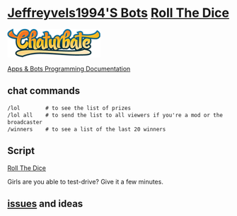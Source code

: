 # [Jeffreyvels1994'S Bots](https://chaturbate.com/apps/user_uploads/2/jeffreyvels1994/) [Roll The Dice](https://chaturbate.com/apps/sourcecode/roll-the-dice-5/?version=&slot=2)

[![Chaturbate](./../logo.png?raw=true "Chaturbate")
](https://chaturbate.com/)

[Apps & Bots Programming Documentation](https://chaturbate.com/apps/docs)

## chat commands

```
/lol        # to see the list of prizes 
/lol all    # to send the list to all viewers if you're a mod or the broadcaster
/winners    # to see a list of the last 20 winners 
```

## Script
   
[Roll The Dice](https://github.com/noud/chaturbate/blob/master/jeffreyvels1994/Roll_The_Dice.js)

Girls are you able to test-drive? Give it a few minutes.

## [issues](https://github.com/noud/chaturbate/issues) and ideas